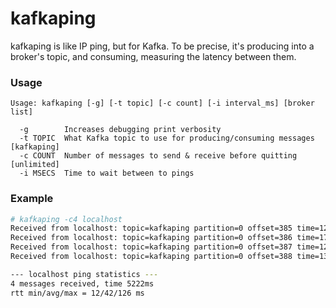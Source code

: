 # kafkaping

kafkaping is like IP ping, but for Kafka. To be precise, it's producing
into a broker's topic, and consuming, measuring the latency between them.

### Usage

```
Usage: kafkaping [-g] [-t topic] [-c count] [-i interval_ms] [broker list]

  -g        Increases debugging print verbosity
  -t TOPIC  What Kafka topic to use for producing/consuming messages [kafkaping]
  -c COUNT  Number of messages to send & receive before quitting [unlimited]
  -i MSECS  Time to wait between to pings
```

### Example

```sh
# kafkaping -c4 localhost
Received from localhost: topic=kafkaping partition=0 offset=385 time=126 ms
Received from localhost: topic=kafkaping partition=0 offset=386 time=17 ms
Received from localhost: topic=kafkaping partition=0 offset=387 time=12 ms
Received from localhost: topic=kafkaping partition=0 offset=388 time=13 ms

--- localhost ping statistics ---
4 messages received, time 5222ms
rtt min/avg/max = 12/42/126 ms
```
